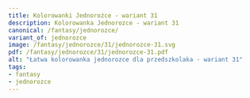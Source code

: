 ```yaml
---
title: Kolorowanki Jednorożce - wariant 31
description: Kolorowanka Jednorozce - wariant 31
canonical: /fantasy/jednorozce/
variant_of: jednorozce
image: /fantasy/jednorozce/31/jednorozce-31.svg
pdf: /fantasy/jednorozce/31/jednorozce-31.pdf
alt: "Łatwa kolorowanka jednorozce dla przedszkolaka - wariant 31"
tags:
- fantasy
- jednorozce
---
```


